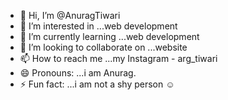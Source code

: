 - 👋 Hi, I’m @AnuragTiwari
- 👀 I’m interested in ...web development
- 🌱 I’m currently learning ...web development
- 💞️ I’m looking to collaborate on ...website
- 📫 How to reach me ...my Instagram - arg_tiwari
- 😄 Pronouns: ...i am Anurag. 
- ⚡ Fun fact: ...i am not a shy person ☺

<!---
AnuragTiwari02/AnuragTiwari02 is a ✨ special ✨ repository because its `README.md` (this file) appears on your GitHub profile.
You can click the Preview link to take a look at your changes.
--->
